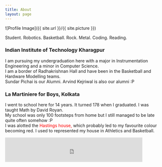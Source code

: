 ```yaml
---
title: About
layout: page
---
```

![Profile Image]({{ site.url }}/{{ site.picture }})

Student. Robotics. Basketball. Rock. Metal. Coding. Reading.

### <a href="http://www.iitkgp.ac.in/" style="text-decoration: none">Indian Institute of Technology Kharagpur</a>

I am pursuing my undergraduation here with a major in Instrumentation Engineering and a minor in Computer Science.<br>
I am a border of <a href="http://rkhall.org/" style="text-decoration: none">Radhakrishnan Hall</a> and have been in the Basketball and Hardware Modelling teams.<br>
Sundar Pichai is our Alumni. Arvind Kejriwal is also our alumni :P

### <a href="http://www.lamartiniere.co/" style="text-decoration: none">La Martiniere for Boys, Kolkata</a>

I went to school here for 14 years. It turned 178 when I graduated. I was taught Math by <a href="https://www.youtube.com/watch?v=4ST_vrqMg_Q" style="text-decoration: none">David Royan</a>.<br>
My school was only 100 footsteps from home but I still managed to be late quite often somehow :P<br>
I was alotted the <font color="red">Hastings house,</font> which probably led to my favourite colour becoming red. I used to represented my house in Athletics and Basketball.

<iframe src="https://www.facebook.com/plugins/follow?href=https%3A%2F%2Fwww.facebook.com%2Fshashwatg3&amp;layout=standard&amp;show_faces=true&amp;colorscheme=light&amp;width=450&amp;height=80" scrolling="no" frameborder="0" style="border:none; overflow:hidden; width:450px; height:80px;" allowTransparency="true"></iframe>